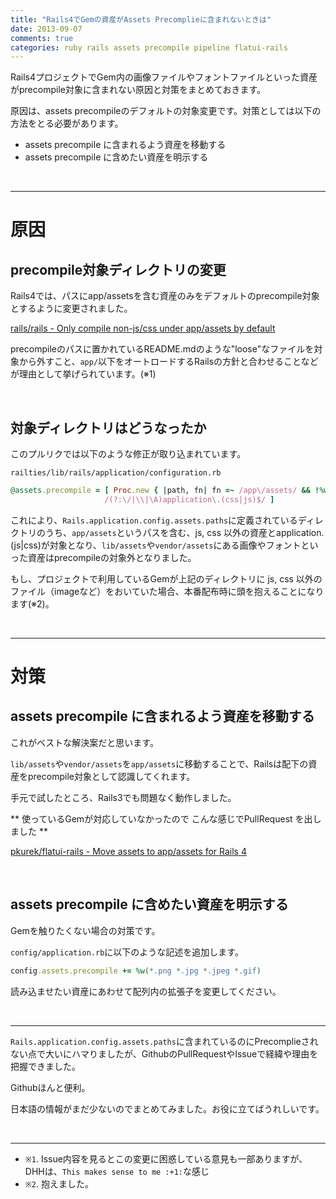 ```yaml
---
title: "Rails4でGemの資産がAssets Precomplieに含まれないときは"
date: 2013-09-07
comments: true
categories: ruby rails assets precompile pipeline flatui-rails
---
```



Rails4プロジェクトでGem内の画像ファイルやフォントファイルといった資産がprecompile対象に含まれない原因と対策をまとめておきます。

原因は、assets precompileのデフォルトの対象変更です。対策としては以下の方法をとる必要があります。

- assets precompile に含まれるよう資産を移動する
- assets precompile に含めたい資産を明示する

<br />
<hr />

# 原因

## precompile対象ディレクトリの変更

Rails4では、パスにapp/assetsを含む資産のみをデフォルトのprecompile対象とするように変更されました。

[rails/rails - Only compile non-js/css under app/assets by default](https://github.com/rails/rails/pull/7968)

precompileのパスに置かれているREADME.mdのような"loose"なファイルを対象から外すこと、`app/`以下をオートロードするRailsの方針と合わせることなどが理由として挙げられています。(※1)


<br />

## 対象ディレクトリはどうなったか

このプルリクでは以下のような修正が取り込まれています。

`railties/lib/rails/application/configuration.rb`

```ruby
@assets.precompile = [ Proc.new { |path, fn| fn =~ /app\/assets/ && !%w(.js .css).include?(File.extname(path)) },
                     /(?:\/|\\|\A)application\.(css|js)$/ ]
```

これにより、`Rails.application.config.assets.paths`に定義されているディレクトリのうち、`app/assets`というパスを含む、js, css 以外の資産とapplication.(js|css)が対象となり、`lib/assets`や`vendor/assets`にある画像やフォントといった資産はprecompileの対象外となりました。

もし、プロジェクトで利用しているGemが上記のディレクトリに js, css 以外のファイル（imageなど）をおいていた場合、本番配布時に頭を抱えることになります(※2)。

<br />
<hr />

# 対策

## assets precompile に含まれるよう資産を移動する

これがベストな解決案だと思います。

`lib/assets`や`vendor/assets`を`app/assets`に移動することで、Railsは配下の資産をprecompile対象として認識してくれます。

手元で試したところ、Rails3でも問題なく動作しました。


** 使っているGemが対応していなかったので こんな感じでPullRequest を出しました **

[pkurek/flatui-rails - Move assets to app/assets for Rails 4](https://github.com/pkurek/flatui-rails/pull/27)


<br />

## assets precompile に含めたい資産を明示する

Gemを触りたくない場合の対策です。

`config/application.rb`に以下のような記述を追加します。

```ruby
config.assets.precompile += %w(*.png *.jpg *.jpeg *.gif)
```

読み込ませたい資産にあわせて配列内の拡張子を変更してください。


<br />
<hr />

`Rails.application.config.assets.paths`に含まれているのにPrecomplieされない点で大いにハマりましたが、GithubのPullRequestやIssueで経緯や理由を把握できました。

Githubほんと便利。

日本語の情報がまだ少ないのでまとめてみました。お役に立てばうれしいです。


<br />
<hr />

- `※1`. Issue内容を見るとこの変更に困惑している意見も一部ありますが、DHHは、`This makes sense to me :+1:`な感じ
- `※2`. 抱えました。



